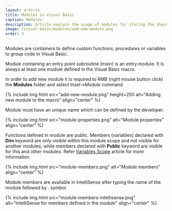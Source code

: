 ```yaml
---
layout: article
title: Modules in Visual Basic
caption: Modules
description: Article explain the usage of modules for storing the shareable functions and variables in Visual Basic
image: /visual-basic/modules/add-new-module.png
order: 3
---
```

Modules are containers to define custom functions, procedures or variables to group code in Visual Basic.

Module containing an entry point subroutine (main) is an entry module. It is always at least one module defined in the Visual Basic macro.

In order to add new module it is required to RMB (right mouse button click) the **Modules** folder and select *Inset->Module* command

{% include img.html src="add-new-module.png" height=250 alt="Adding new module to the macro" align="center" %}

Module must have an unique name which can be defined by the developer.

{% include img.html src="module-properties.png" alt="Module properties" align="center" %}

Functions defined in module are public. Members (variables) declared with **Dim** keyword are only visible within this module scope and not visible for another modules, while members declared with **Public** keyword are visible for this and other modules. Refer [Variables Scope](visual-basic/variables/scope) article for more information.

{% include img.html src="module-members.png" alt="Module members" align="center" %}

Module members are available in IntelliSense after typing the name of the module followed by . symbol.

{% include img.html src="module-members-intellisense.png" alt="IntelliSense for members defined in the module" align="center" %}
